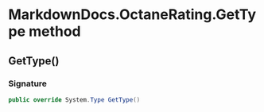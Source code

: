 # MarkdownDocs.OctaneRating.GetType method
## GetType()
### Signature
```csharp
public override System.Type GetType()
```
